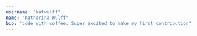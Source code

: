 ```yaml
---
username: "katwulff"
name: "Katharina Wulff"
bio: "code with coffee. Super excited to make my first contribution"
---
```

